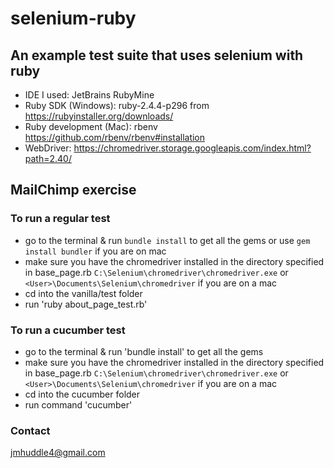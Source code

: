 # selenium-ruby
## An example test suite that uses selenium with ruby

- IDE I used: JetBrains RubyMine
- Ruby SDK (Windows): ruby-2.4.4-p296 from https://rubyinstaller.org/downloads/
- Ruby development (Mac): rbenv https://github.com/rbenv/rbenv#installation
- WebDriver: https://chromedriver.storage.googleapis.com/index.html?path=2.40/

## MailChimp exercise

### To run a regular test
- go to the terminal & run `bundle install` to get all the gems or use `gem install bundler` if you are on mac
- make sure you have the chromedriver installed in the directory specified in base_page.rb
`C:\Selenium\chromedriver\chromedriver.exe` or `<User>\Documents\Selenium\chromedriver` if you are on a mac
- cd into the vanilla/test folder 
- run 'ruby about_page_test.rb'

### To run a cucumber test
- go to the terminal & run 'bundle install' to get all the gems
- make sure you have the chromedriver installed in the directory specified in base_page.rb
`C:\Selenium\chromedriver\chromedriver.exe` or `<User>\Documents\Selenium\chromedriver` if you are on a mac
- cd into the cucumber folder
- run command 'cucumber'

### Contact
jmhuddle4@gmail.com
